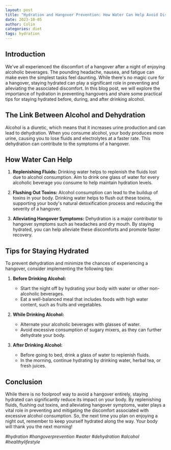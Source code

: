 ```yaml
---
layout: post
title: "Hydration and Hangover Prevention: How Water Can Help Avoid Discomfort"
date: 2023-10-05
author: Colin
categories: diet
tags: hydration
---
```


## Introduction

We've all experienced the discomfort of a hangover after a night of enjoying alcoholic beverages. The pounding headache, nausea, and fatigue can make even the simplest tasks feel daunting. While there's no magic cure for a hangover, staying hydrated can play a significant role in preventing and alleviating the associated discomfort. In this blog post, we will explore the importance of hydration in preventing hangovers and share some practical tips for staying hydrated before, during, and after drinking alcohol.

## The Link Between Alcohol and Dehydration

Alcohol is a diuretic, which means that it increases urine production and can lead to dehydration. When you consume alcohol, your body produces more urine, causing you to lose fluids and electrolytes at a faster rate. This dehydration can contribute to the symptoms of a hangover. 

## How Water Can Help

1. **Replenishing Fluids:** Drinking water helps to replenish the fluids lost due to alcohol consumption. Aim to drink one glass of water for every alcoholic beverage you consume to help maintain hydration levels.

2. **Flushing Out Toxins:** Alcohol consumption can lead to the buildup of toxins in your body. Drinking water helps to flush out these toxins, supporting your body's natural detoxification process and reducing the severity of a hangover.

3. **Alleviating Hangover Symptoms:** Dehydration is a major contributor to hangover symptoms such as headaches and dry mouth. By staying hydrated, you can help alleviate these discomforts and promote faster recovery.

## Tips for Staying Hydrated

To prevent dehydration and minimize the chances of experiencing a hangover, consider implementing the following tips:

1. **Before Drinking Alcohol:**
   - Start the night off by hydrating your body with water or other non-alcoholic beverages.
   - Eat a well-balanced meal that includes foods with high water content, such as fruits and vegetables.

2. **While Drinking Alcohol:**
   - Alternate your alcoholic beverages with glasses of water.
   - Avoid excessive consumption of sugary mixers, as they can further dehydrate your body.

3. **After Drinking Alcohol:**
   - Before going to bed, drink a glass of water to replenish fluids.
   - In the morning, continue hydrating by drinking water, herbal tea, or fresh juices.

## Conclusion

While there is no foolproof way to avoid a hangover entirely, staying hydrated can significantly reduce its impact on your body. By replenishing fluids, flushing out toxins, and alleviating hangover symptoms, water plays a vital role in preventing and mitigating the discomfort associated with excessive alcohol consumption. So, the next time you plan on enjoying a night out, remember to keep yourself hydrated along the way. Your body will thank you the next morning!

_#hydration #hangoverprevention #water #dehydration #alcohol #healthylifestyle_